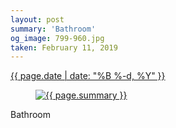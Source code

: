 ```yaml
---
layout: post
summary: 'Bathroom'
og_image: 799-960.jpg
taken: February 11, 2019
---
```


<div class="post">
 <time>
  <a href="/799">
   {{ page.date | date: "%B %-d, %Y" }}
  </a>
 </time>
 <a href="/799">
  <figure data-taken="2/11/2019">
   <img alt="{{ page.summary }}" sizes="(min-width: 700px) 50vw, calc(100vw - 2rem)" src="{{ site.assets_url }}/799-480.jpg" srcset="{{ site.assets_url }}/799-240.jpg 240w, {{ site.assets_url }}/799-480.jpg 480w, {{ site.assets_url }}/799-720.jpg 720w, {{ site.assets_url }}/799-960.jpg 960w"/>
  </figure>
 </a>
 <span>
  Bathroom
 </span>
</div>
